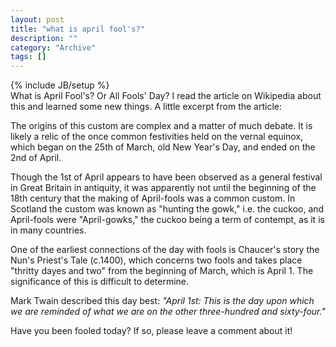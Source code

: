 ```yaml
--- 
layout: post 
title: "what is april fool's?"
description: ""
category: "Archive"
tags: []
---
```

{% include JB/setup %}  
What is April Fool's? Or All Fools' Day? I read the article on Wikipedia about this and learned some new things.
 A little excerpt from the article:
 

The origins of this custom are complex and a matter of much debate. It is likely a relic of the once common festivities held on the vernal equinox, which began on the 25th of March, old New Year's Day, and ended on the 2nd of April.


Though the 1st of April appears to have been observed as a general festival in Great Britain in antiquity, it was apparently not until the beginning of the 18th century that the making of April-fools was a common custom. In Scotland the custom was known as "hunting the gowk," i.e. the cuckoo, and April-fools were "April-gowks," the cuckoo being a term of contempt, as it is in many countries.


One of the earliest connections of the day with fools is Chaucer's story the Nun's Priest's Tale (c.1400), which concerns two fools and takes place "thritty dayes and two" from the beginning of March, which is April 1. The significance of this is difficult to determine.


Mark Twain described this day best: <i>"April 1st: This is the day upon which we are reminded of what we are on the other three-hundred and sixty-four."</i>


Have you been fooled today? If so, please leave a comment about it! 

